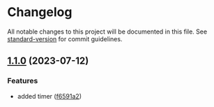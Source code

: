 # Changelog

All notable changes to this project will be documented in this file. See [standard-version](https://github.com/conventional-changelog/standard-version) for commit guidelines.

## [1.1.0](https://github.com/rudderlabs/rudder-ios-kit/compare/v1.0.0...v1.1.0) (2023-07-12)


### Features

* added timer ([f6591a2](https://github.com/rudderlabs/rudder-ios-kit/commit/f6591a2555241bd1d20996ff9ccf0e854b1f379b))
